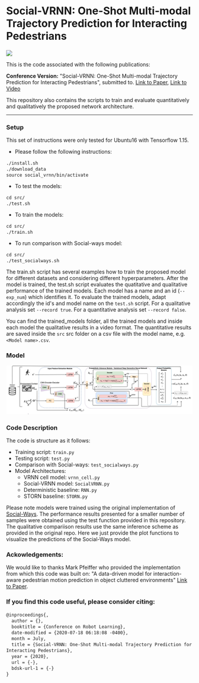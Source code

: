 # Social-VRNN: One-Shot Multi-modal Trajectory Prediction for Interacting Pedestrians

<img align="center" src="docs/imgs/results.gif">

This is the code associated with the following publications:

**Conference Version:** "Social-VRNN: One-Shot Multi-modal Trajectory Prediction for Interacting Pedestrians", submitted to. [Link to Paper](-), [Link to Video](https://www.youtube.com/watch?v=XHoXkWLhwYQ)

This repository also contains the scripts to train and evaluate quantitatively and qualitatively the proposed network architecture.

---

### Setup

This set of instructions were only tested for Ubuntu16 with Tensorflow 1.15.
* Please follow the following instructions:
```
./install.sh
./download_data
source social_vrnn/bin/activate
```
* To test the models:
```
cd src/
./test.sh
```
* To train the models:
```
cd src/
./train.sh
```
* To run comparison with Social-ways model:
```
cd src/
./test_socialways.sh
```
The train.sh script has several examples how to train the proposed model for different datasets and considering different hyperparameters. After the model is trained, the test.sh script evaluates the quatitative and qualitative performance of the trained models. Each model has a name and an id (`--exp_num`) which identifies it.
To evaluate the trained models, adapt accordingly the id's and model name on the `test.sh` script. For a qualitative analysis set `--record true`. For a quantitative analysis set `--record false`.

You can find the trained_models folder, all the trained models and inside each model the qualitative results in a video format. The quantitative results are saved inside the `src` src folder on a csv file with the model name, e.g. `<Model name>.csv`.  
### Model

<div align='center'>
<img src="docs/imgs/multimodal_network_vrnn.png"></img>
</div>

### Code Description
The code is structure as it follows:
- Training script: `train.py`
- Testing script: `test.py`
- Comparison with Social-ways: `test_socialways.py`
- Model Architectures:
    - VRNN cell model: `vrnn_cell.py`
    - Social-VRNN model: `SocialVRNN.py`
    - Deterministic baseline: `RNN.py` 
    - STORN baseline: `STORN.py` 

Please note models were trained using the original implementation of [Social-Ways](https://github.com/amiryanj/socialways.git). The performance results presented for a smaller number of samples were obtained using the test function provided in this repository. The qualitative compariison results use the same inference scheme as provided in the original repo. Here we just provide the plot functions to visualize the predictions of the Social-Ways model.

### Ackowledgements:

We would like to thanks Mark Pfeiffer who provided the implementation from which this code was built on: "A data-driven model for interaction-aware pedestrian motion prediction in object cluttered environments" [Link to Paper](https://arxiv.org/pdf/1709.08528.pdf).

### If you find this code useful, please consider citing:

```
@inproceedings{,
  author = {},
  booktitle = {Conference on Robot Learning},
  date-modified = {2020-07-18 06:18:08 -0400},
  month = July,
  title = {Social-VRNN: One-Shot Multi-modal Trajectory Prediction for Interacting Pedestrians},
  year = {2020},
  url = {-},
  bdsk-url-1 = {-}
}
```